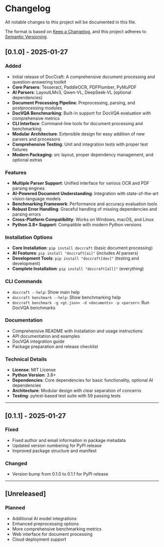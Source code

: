 # Changelog

All notable changes to this project will be documented in this file.

The format is based on [Keep a Changelog](https://keepachangelog.com/en/1.0.0/),
and this project adheres to [Semantic Versioning](https://semver.org/spec/v2.0.0.html).

## [0.1.0] - 2025-01-27

### Added
- Initial release of DocCraft: A comprehensive document processing and question-answering toolkit
- **Core Parsers**: Tesseract, PaddleOCR, PDFPlumber, PyMuPDF
- **AI Parsers**: LayoutLMv3, Qwen-VL, DeepSeek-VL (optional dependencies)
- **Document Processing Pipeline**: Preprocessing, parsing, and postprocessing modules
- **DocVQA Benchmarking**: Built-in support for DocVQA evaluation with comprehensive metrics
- **CLI Interface**: Command-line tools for document processing and benchmarking
- **Modular Architecture**: Extensible design for easy addition of new parsers and processors
- **Comprehensive Testing**: Unit and integration tests with proper test fixtures
- **Modern Packaging**: src layout, proper dependency management, and optional extras

### Features
- **Multiple Parser Support**: Unified interface for various OCR and PDF parsing engines
- **AI-Powered Document Understanding**: Integration with state-of-the-art vision-language models
- **Benchmarking Framework**: Performance and accuracy evaluation tools
- **Robust Error Handling**: Graceful handling of missing dependencies and parsing errors
- **Cross-Platform Compatibility**: Works on Windows, macOS, and Linux
- **Python 3.8+ Support**: Compatible with modern Python versions

### Installation Options
- **Core Installation**: `pip install doccraft` (basic document processing)
- **AI Features**: `pip install "doccraft[ai]"` (includes AI parsers)
- **Development Tools**: `pip install "doccraft[dev]"` (testing and development)
- **Complete Installation**: `pip install "doccraft[all]"` (everything)

### CLI Commands
- `doccraft --help`: Show main help
- `doccraft benchmark --help`: Show benchmarking help
- `doccraft benchmark -g <gt.json> -d <documents> -p <parser>`: Run DocVQA benchmarks

### Documentation
- Comprehensive README with installation and usage instructions
- API documentation and examples
- DocVQA integration guide
- Package preparation and release checklist

### Technical Details
- **License**: MIT License
- **Python Version**: 3.8+
- **Dependencies**: Core dependencies for basic functionality, optional AI dependencies
- **Architecture**: Modular design with clear separation of concerns
- **Testing**: pytest-based test suite with 59 passing tests

---

## [0.1.1] - 2025-01-27

### Fixed
- Fixed author and email information in package metadata
- Updated version numbering for PyPI release
- Improved package structure and manifest

### Changed
- Version bump from 0.1.0 to 0.1.1 for PyPI release

---

## [Unreleased]

### Planned
- Additional AI model integrations
- Enhanced preprocessing options
- More comprehensive benchmarking metrics
- Web interface for document processing
- Cloud deployment support 